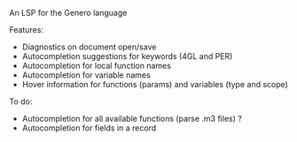 An LSP for the Genero language

Features:
* Diagnostics on document open/save
* Autocompletion suggestions for keywords (4GL and PER)
* Autocompletion for local function names
* Autocompletion for variable names
* Hover information for functions (params) and variables (type and scope)

To do:
* Autocompletion for all available functions (parse .m3 files) ?
* Autocompletion for fields in a record

